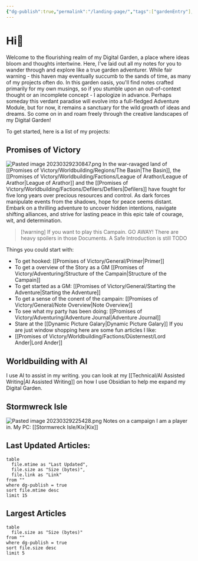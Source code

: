 ```yaml
---
{"dg-publish":true,"permalink":"/landing-page/","tags":["gardenEntry"],"noteIcon":"Meta","created":"2023-03-29T18:12:33.199+02:00","updated":"2023-04-07T23:16:43.533+02:00"}
---
```


# Hi🌱
Welcome to the flourishing realm of my Digital Garden, a place where ideas bloom and thoughts intertwine. Here, I've laid out all my notes for you to wander through and explore like a true garden adventurer.
While fair warning - this haven may eventually succumb to the sands of time, as many of my projects often do. In this garden oasis, you'll find notes crafted primarily for my own musings, so if you stumble upon an out-of-context thought or an incomplete concept - I apologize in advance. 
Perhaps someday this verdant paradise will evolve into a full-fledged Adventure Module, but for now, it remains a sanctuary for the wild growth of ideas and dreams. So come on in and roam freely through the creative landscapes of my Digital Garden!




To get started, here is a list of my projects:

## Promises of Victory
![Pasted image 20230329230847.png](/img/user/resources/Pictures/Pasted%20image%2020230329230847.png)
 In the war-ravaged land of [[Promises of Victory/Worldbuilding/Regions/The Basin\|The Basin]], the [[Promises of Victory/Worldbuilding/Factions/League of Arathor/League of Arathor\|League of Arathor]] and the [[Promises of Victory/Worldbuilding/Factions/Defilers/Defilers\|Defilers]] have fought for five long years over precious resources and control. As dark forces manipulate events from the shadows, hope for peace seems distant. Embark on a thrilling adventure to uncover hidden intentions, navigate shifting alliances, and strive for lasting peace in this epic tale of courage, wit, and determination.

> [!warning] If you want to play this Campain. GO AWAY! There are heavy spoilers in those Documents. A Safe Introduction is still TODO

Things you could start with:
- To get hooked: [[Promises of Victory/General/Primer\|Primer]]
- To get a overview of the Story as a GM [[Promises of Victory/Adventuring/Structure of the Campain\|Structure of the Campain]]
- To get started as a GM: [[Promises of Victory/General/Starting the Adventure\|Starting the Adventure]]
- To get a sense of the conent of the campain: [[Promises of Victory/General/Note Overview\|Note Overview]]
- To see what my party has been doing: [[Promises of Victory/Adventuring/Adventure Journal\|Adventure Journal]]
- Stare at the [[Dynamic Picture Galary\|Dynamic Picture Galary]]
If you are just window shopping here are some fun articles I like:
- [[Promises of Victory/Worldbuilding/Factions/Düsternest/Lord Ander\|Lord Ander]]



## Worldbuilding with AI
I use AI to assist in my writing. you can look at my [[Technical/AI Assisted Writing\|AI Assisted Writing]]  on how I use Obsidian to help me expand my Digital Garden.


## Stormwreck Isle
![Pasted image 20230329225428.png](/img/user/resources/Pictures/Pasted%20image%2020230329225428.png)
Notes on a campaign I am a player in.
My PC: [[Stormwreck Isle/Kix\|Kix]]


## Last Updated Articles: 
``` dataview
table
  file.mtime as "Last Updated",
  file.size as "Size (bytes)",
  file.link as "Link"
from ""
where dg-publish = true
sort file.mtime desc
limit 15
```

## Largest Articles
``` dataview
table
  file.size as "Size (bytes)"
from ""
where dg-publish = true
sort file.size desc
limit 5
```

